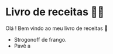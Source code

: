 # Livro de receitas :man_cook:

Olá ! Bem vindo ao meu livro de receitas :wave:

- Strogonoff de frango.
- Pavê
a
